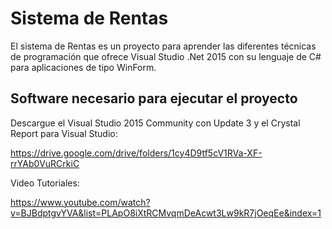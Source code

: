 # Sistema de Rentas

El sistema de Rentas es un proyecto para aprender las diferentes técnicas de programación que ofrece Visual Studio .Net 2015 con su lenguaje de C# para aplicaciones de tipo WinForm. 

## Software necesario para ejecutar el proyecto

Descargue el Visual Studio 2015 Community con Update 3 y el Crystal Report para Visual Studio: 

https://drive.google.com/drive/folders/1cy4D9tf5cV1RVa-XF-rrYAb0VuRCrkiC

Video Tutoriales:

https://www.youtube.com/watch?v=BJBdptgvYVA&list=PLApO8iXtRCMvqmDeAcwt3Lw9kR7jOeqEe&index=1

